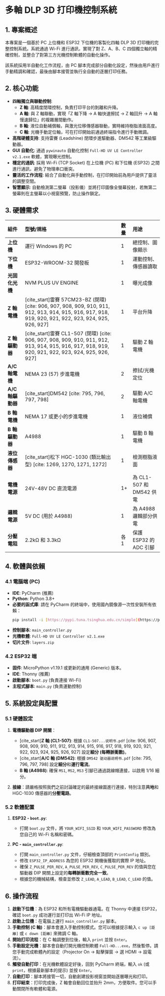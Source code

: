 # 多軸 DLP 3D 打印機控制系統

## 1. 專案概述

本專案是一個基於 PC 上位機和 ESP32 下位機的客製化四軸 DLP 3D 打印機的完整控制系統。系統通過 Wi-Fi 進行通訊，實現了對 Z、A、B、C 四個獨立軸的精確控制，並整合了對第三方光機控制軟體的自動化操作。

該系統採用半自動化工作流程，由 PC 腳本完成部分自動化設定，然後由用戶進行手動精調和確認，最後由腳本接管並執行全自動的逐層打印任務。

## 2. 核心功能

* **四軸獨立與聯動控制**:
    * **Z 軸**: 高精度閉環控制，負責打印平台的剝離和升降。
    * **A 軸**: 與 Z 軸聯動，實現「Z 軸下降 -> A 軸快速擦拭 -> Z 軸回升 -> A 軸慢速歸位」的複雜層間動作。
    * **B 軸**: 液位自動補償軸，與激光位移傳感器聯動，實時維持樹脂液面高度。
    * **C 軸**: 光機手動定位軸，可在打印開始前通過終端指令進行手動微調。
* **高階硬體支持**: 支持雷賽 (Leadshine) 閉環步進驅動器、DM542 等工業級驅動器。
* **GUI 自動化**: 通過 `pywinauto` 自動化控制 `Full-HD UV LE Controller v2.1.exe` 軟體，實現曝光控制。
* **穩定的通訊**: 採用 Wi-Fi (TCP Socket) 在上位機 (PC) 和下位機 (ESP32) 之間進行通訊，避免了物理串口衝突。
* **靈活的工作流程**: 結合了自動化與手動控制，在打印開始前為用戶提供了靈活的調整空間。
* **智慧顯示**: 自動檢測第二螢幕（投影儀）並將打印圖像全螢幕投射，若無第二螢幕則在主螢幕以小視窗預覽，防止操作鎖定。
## 3. 硬體需求

| 組件 | 型號/規格 | 數量 | 用途 |
| :--- | :--- | :--- | :--- |
| **上位機** | 運行 Windows 的 PC | 1 | 總控制、圖像顯示 |
| **下位機** | ESP32-WROOM-32 開發板 | 1 | 運動控制、傳感器讀取 |
| **光固化光機** | NVM PLUS UV ENGINE | 1 | 曝光成像 |
| **Z 軸電機** | [cite_start]雷賽 57CM23-BZ (閉環) [cite: 906, 907, 908, 909, 910, 911, 912, 913, 914, 915, 916, 917, 918, 919, 920, 921, 922, 923, 924, 925, 926, 927] | 1 | 平台升降 |
| **Z 軸驅動器** | [cite_start]雷賽 CL1-507 (閉環) [cite: 906, 907, 908, 909, 910, 911, 912, 913, 914, 915, 916, 917, 918, 919, 920, 921, 922, 923, 924, 925, 926, 927] | 1 | 驅動 Z 軸電機 |
| **A/C 軸電機** | NEMA 23 (57) 步進電機 | 2 | 擦拭/光機定位 |
| **A/C 軸驅動器** | [cite_start]DM542 [cite: 795, 796, 797, 798] | 2 | 驅動 A/C 軸電機 |
| **B 軸電機** | NEMA 17 或更小的步進電機 | 1 | 液位補償 |
| **B 軸驅動器** | A4988 | 1 | 驅動 B 軸電機 |
| **液位傳感器**| [cite_start]松下 HGC-1030 (類比輸出型) [cite: 1269, 1270, 1271, 1272] | 1 | 檢測樹脂液面 |
| **電機電源** | 24V-48V DC 直流電源 | 1+ | 為 CL1-507 和 DM542 供電 |
| **邏輯電源** | 5V DC (用於 A4988) | 1 | 為 A4988 邏輯部分供電 |
| **分壓電阻** | 2.2kΩ 和 3.3kΩ | 各 1 | 保護 ESP32 的 ADC 引腳 |

## 4. 軟體與依賴

### 4.1 電腦端 (PC)

* **IDE**: PyCharm (推薦)
* **Python**: Python 3.8+
* **必要的函式庫**: 請在 PyCharm 的終端中，使用國內鏡像源一次性安裝所有依賴：
    ```bash
    pip install -i [https://pypi.tuna.tsinghua.edu.cn/simple](https://pypi.tuna.tsinghua.edu.cn/simple) Pillow pywinauto pyserial screeninfo
    ```
* **控制腳本**: `main_controller.py`
* **光機軟體**: `Full-HD UV LE Controller v2.1.exe`
* **切片文件**: `layers.zip`

### 4.2 ESP32 端

* **固件**: MicroPython v1.19.1 或更新的通用 (Generic) 版本。
* **IDE**: Thonny (推薦)
* **啟動腳本**: `boot.py` (負責連接 Wi-Fi)
* **主程式腳本**: `main.py` (負責運動控制)

## 5. 系統設定與配置

### 5.1 硬體設定

1.  **電機驅動器 DIP 開關**：
    * [cite_start]**Z 軸 (CL1-507)**: 根據 `CL1-507...说明书.pdf` [cite: 906, 907, 908, 909, 910, 911, 912, 913, 914, 915, 916, 917, 918, 919, 920, 921, 922, 923, 924, 925, 926, 927] 設定**細分 (每轉脈衝數)**。
    * [cite_start]**A/C 軸 (DM542)**: 根據 `DM542 驱动器说明书.pdf` [cite: 795, 796, 797, 798] 設定**細分**和**運行電流**。
    * **B 軸 (A4988)**: 確保 `MS1`, `MS2`, `MS3` 引腳已通過跳線帽連接，以啟用 1/16 細分。

2.  **接線**：請嚴格按照我們之前討論確定的最終接線圖進行連接，特別注意**共地**和 HGC-1030 傳感器的**分壓電路**。

### 5.2 軟體配置

1.  **ESP32 - `boot.py`**:
    * 打開 `boot.py` 文件，將 `YOUR_WIFI_SSID` 和 `YOUR_WIFI_PASSWORD` 修改為您自己的 Wi-Fi 名稱和密碼。

2.  **PC - `main_controller.py`**:
    * 打開 `main_controller.py` 文件，仔細檢查頂部的 `PrintConfig` 類別。
    * 修改 `ESP32_IP_ADDRESS` 為您的 ESP32 開機後獲取的實際 IP 地址。
    * 確保 `Z_PULSE_PER_REV`, `A_PULSE_PER_REV`, `C_PULSE_PER_REV` 的值與您在驅動器 DIP 開關上設定的**每轉脈衝數完全一致**。
    * 根據您的機械結構，檢查並修改 `Z_LEAD`, `A_LEAD`, `B_LEAD`, `C_LEAD` 的值。

## 6. 操作流程

1.  **啟動下位機**：為 ESP32 和所有電機驅動器通電。在 Thonny 中連接 ESP32，確認 `boot.py` 成功運行並打印出 Wi-Fi IP 地址。
2.  **啟動上位機**：在電腦上運行 `main_controller.py` 腳本。
3.  **手動控制 (C 軸)**：腳本會進入手動控制模式。您可以根據提示輸入 `c up [距離]` 或 `c down [距離]` 來微調 C 軸。
4.  **開始打印流程**：在 C 軸調整到位後，輸入 `print` 並按 `Enter`。
5.  **手動設定光機**：腳本會自動打開光機控制軟體 `Full-HD...exe`，然後暫停。請您手動完成軟體內的設定（Projector On -> 點擊彈窗 -> 選 HDMI -> 設電流）。
6.  **觸發自動打印**：在光機軟體設定好後，回到 PyCharm 終端，輸入 `ok` (或 `print`，根據最新腳本的提示) 並按 `Enter`。
7.  **自動打印**：腳本將接管一切，自動創建投影視窗並開始逐層曝光和打印。
8.  **打印結束**：打印完成後，Z 軸會自動回位並抬升 2mm，方便取件。您可以手動關閉所有軟體和電源。